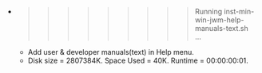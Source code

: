* >>>>>>>>> Running inst-min-win-jwm-help-manuals-text.sh ...
  * Add user & developer manuals(text) in Help menu.
  * Disk size = 2807384K. Space Used = 40K. Runtime = 00:00:00:01.
